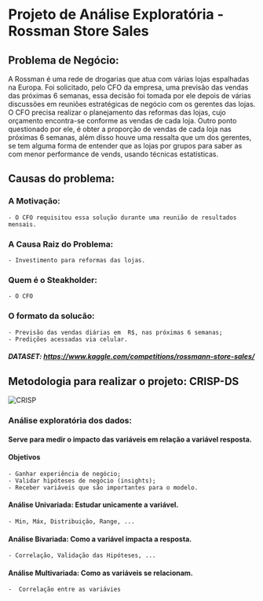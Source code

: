 # Projeto de Análise Exploratória - Rossman Store Sales

## Problema de Negócio:
A Rossman é uma rede de drogarias que atua com várias lojas espalhadas na Europa. Foi solicitado, pelo CFO da empresa, uma previsão das vendas das próximas 6 semanas, essa decisão foi tomada por ele depois de várias discussões em reuniões estratégicas de negócio com os gerentes das lojas. O CFO precisa realizar o planejamento das reformas das lojas, cujo orçamento encontra-se conforme as vendas de cada loja. Outro ponto questionado por ele, é obter a proporção de vendas de cada loja nas próximas 6 semanas, além disso houve uma ressalta que um dos gerentes, se tem alguma forma de entender que as lojas por grupos para saber as com menor performance de vends, usando técnicas estatísticas. 

## Causas do problema:

### A Motivação:
    - O CFO requisitou essa solução durante uma reunião de resultados mensais.

### A Causa Raiz do Problema:
    - Investimento para reformas das lojas.

### Quem é o Steakholder:
    - O CFO

### O formato da solucão:
    - Previsão das vendas diárias em  R$, nas próximas 6 semanas;
    - Predições acessadas via celular.

##### DATASET: https://www.kaggle.com/competitions/rossmann-store-sales/

## Metodologia para realizar o projeto: CRISP-DS

![CRISP](https://user-images.githubusercontent.com/84943660/176204325-9ce23c8c-ef2d-4c79-b4ee-e79c634ec0d3.png)

### Análise exploratória dos dados: 
#### Serve para medir o impacto das variáveis em relação a variável resposta. 
#### Objetivos
    - Ganhar experiência de negócio;
    - Validar hipóteses de negócio (insights);
    - Receber variáveis que são importantes para o modelo.
#### Análise Univariada: Estudar unicamente a variável.
    - Min, Máx, Distribuição, Range, ...
#### Análise Bivariada: Como a variável impacta a resposta.
    - Correlação, Validação das Hipóteses, ... 
#### Análise Multivariada: Como as variáveis se relacionam.
    -  Correlação entre as variávies
